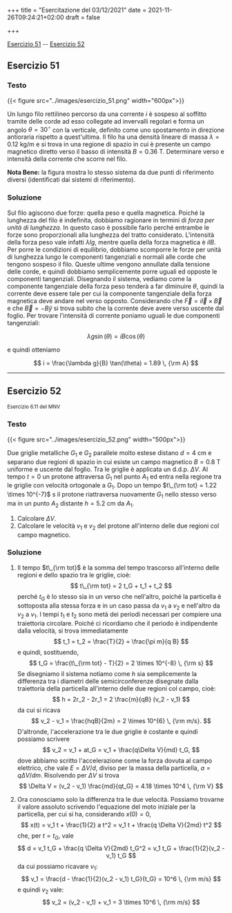 +++
title = "Esercitazione del 03/12/2021"
date = 2021-11-26T09:24:21+02:00
draft = false

+++

[Esercizio 51](#esercizio-51) -- [Esercizio 52](#esercizio-52)

## Esercizio 51

### Testo

{{< figure src="../images/esercizio_51.png" width="600px">}}

Un lungo filo rettilineo percorso da una corrente $i$ è sospeso al soffitto tramite delle corde ad esso collegate ad invervalli regolari e forma un angolo $\theta = 30^\circ$ con la verticale, definito come uno spostamento in direzione antioraria rispetto a quest'ultima. Il filo ha una densità lineare di massa $\lambda = 0.12$ kg/m e si trova in una regione di spazio in cui è presente un campo magnetico diretto verso il basso di intensità $B = 0.36$ T. Determinare verso e intensità della corrente che scorre nel filo. 

**Nota Bene:** la figura mostra lo stesso sistema da due punti di riferimento diversi (identificati dai sistemi di riferimento).

### Soluzione

Sul filo agiscono due forze: quella peso e quella magnetica. Poiché la lunghezza del filo è indefinita, dobbiamo ragionare in termini di *forza per unità di lunghezza*. In questo caso è possibile farlo perché entrambe le forze sono proporzionali alla lunghezza del tratto considerato. L'intensità della forza peso vale infatti $\lambda l g$, mentre quella della forza magnetica è $ilB$. Per porre le condizioni di equilibrio, dobbiamo scomporre le forze per unità di lunghezza lungo le componenti tangenziali e normali alle corde che tengono sospeso il filo. Queste ultime vengono annullate dalla tensione delle corde, e quindi dobbiamo semplicemente porre uguali ed opposte le componenti tangenziali.
Disegnando il sistema, vediamo come la componente tangenziale della forza peso tenderà a far diminuire $\theta$, quindi la corrente deve essere tale per cui la componente tangenziale della forza magnetica deve andare nel verso opposto. Considerando che $\vec{F} = i \vec{l} \times \vec{B}$ e che $\vec{B} = - B \hat{y}$ si trova subito che la corrente deve avere verso uscente dal foglio.
Per trovare l'intensità di corrente poniamo uguali le due componenti tangenziali:

$$
\lambda g \sin(\theta) = i B \cos(\theta)
$$

e quindi otteniamo

$$
i = \frac{\lambda g}{B} \tan(\theta) = 1.89 \, {\rm A}
$$

---

## Esercizio 52
<small>Esercizio 6.11 del MNV</small>

### Testo

{{< figure src="../images/esercizio_52.png" width="500px">}}

Due griglie metalliche $G_1$ e $G_2$ parallele molto estese distano $d = 4$ cm e separano due regioni di spazio in cui esiste un campo magnetico $B = 0.8$ T uniforme e uscente dal foglio. Tra le griglie è applicata un d.d.p. $\Delta V$. Al tempo $t = 0$ un protone attraversa $G_1$ nel punto $A_1$ ed entra nella regione tra le griglie con velocità ortogonale a $G_1$. Dopo un tempo $t\_{\rm tot} = 1.22 \times 10^{-7}$ s il protone riattraversa nuovamente $G_1$ nello stesso verso ma in un punto $A_2$ distante $h = 5.2$ cm da $A_1$. 

1. Calcolare $\Delta V$.
2. Calcolare le velocità $v_1$ e $v_2$ del protone all'interno delle due regioni col campo magnetico.

### Soluzione

1. Il tempo $t\_{\rm tot}$ è la somma del tempo trascorso all'interno delle regioni e dello spazio tra le griglie, cioè:
$$
t\_{\rm tot} = 2 t_G + t_1 + t_2
$$
perché $t_G$ è lo stesso sia in un verso che nell'altro, poiché la particella è sottoposta alla stessa forza e in un caso passa da $v_1$ a $v_2$ e nell'altro da $v_2$ a $v_1$. I tempi $t_1$ e $t_2$ sono metà dei periodi necessari per compiere una traiettoria circolare. Poiché ci ricordiamo che il periodo è indipendente dalla velocità, si trova immediatamente
$$
t_1 = t_2 = \frac{T}{2} = \frac{\pi m}{q B}
$$
e quindi, sostituendo,
$$
t_G = \frac{t\_{\rm tot} - T}{2} = 2 \times 10^{-8} \, {\rm s}
$$
Se disegniamo il sistema notiamo come $h$ sia semplicemente la differenza tra i diametri delle semicirconferenze disegnate dalla traiettoria della particella all'interno delle due regioni col campo, cioè:
$$
h = 2r_2 - 2r_1 = 2 \frac{m}{qB} (v_2 - v_1)
$$
da cui si ricava
$$
v_2 - v_1 = \frac{hqB}{2m} = 2 \times 10^{6} \, {\rm m/s}.
$$
D'altronde, l'accelerazione tra le due griglie è costante e quindi possiamo scrivere
$$
v_2 = v_1 + at_G = v_1 + \frac{q\Delta V}{md} t_G,
$$
dove abbiamo scritto l'accelerazione come la forza dovuta al campo elettrico, che vale $E = \Delta V / d$, diviso per la massa della particella, $a = q \Delta V / dm$. Risolvendo per $\Delta V$ si trova
$$
\Delta V = (v_2 - v_1) \frac{md}{qt_G} = 4.18 \times 10^4 \, {\rm V}
$$

2. Ora conosciamo solo la differenza tra le due velocità. Possiamo trovarne il valore assoluto scrivendo l'equazione del moto iniziale per la particella, per cui si ha, considerando $x(0) = 0$,
$$
x(t) = v_1 t + \frac{1}{2} a t^2 = v_1 t + \frac{q \Delta V}{2md} t^2
$$
che, per $t = t_G$, vale
$$
d = v_1 t_G + \frac{q \Delta V}{2md} t_G^2 = v_1 t_G + \frac{1}{2}(v_2 - v_1) t_G
$$
da cui possiamo ricavare $v_1$:
$$
v_1 = \frac{d - \frac{1}{2}(v_2 - v_1) t_G}{t_G} = 10^6 \, {\rm m/s}
$$
e quindi $v_2$ vale:
$$
v_2 = (v_2 - v_1) + v_1 = 3 \times 10^6 \, {\rm m/s}
$$
